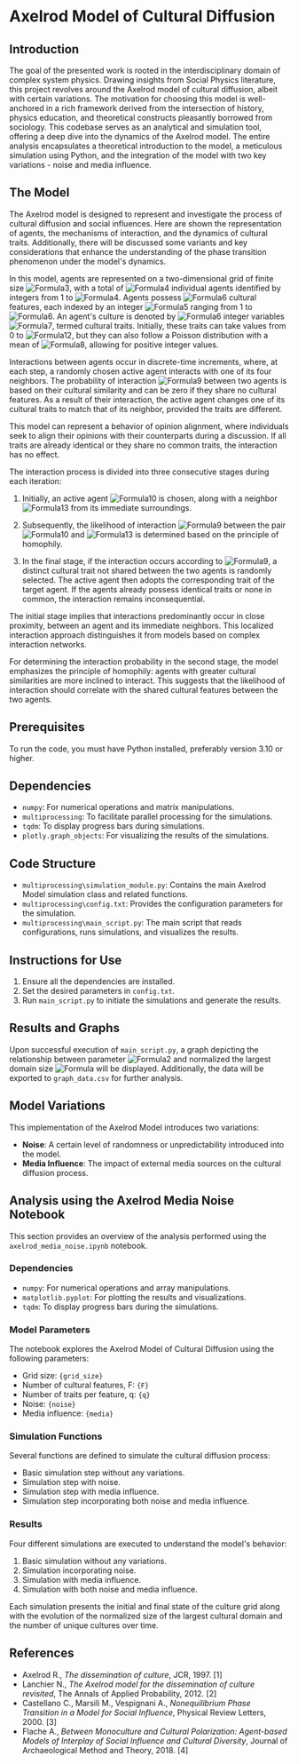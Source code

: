# Axelrod Model of Cultural Diffusion

## Introduction
The goal of the presented work is rooted in the interdisciplinary domain of complex system physics. Drawing insights from Social Physics literature, this project revolves around the Axelrod model of cultural diffusion, albeit with certain variations. The motivation for choosing this model is well-anchored in a rich framework derived from the intersection of history, physics education, and theoretical constructs pleasantly borrowed from sociology. This codebase serves as an analytical and simulation tool, offering a deep dive into the dynamics of the Axelrod model. The entire analysis encapsulates a theoretical introduction to the model, a meticulous simulation using Python, and the integration of the model with two key variations - noise and media influence.

## The Model
The Axelrod model is designed to represent and investigate the process of cultural diffusion and social influences. Here are shown the representation of agents, the mechanisms of interaction, and the dynamics of cultural traits. Additionally, there will be discussed some variants and key considerations that enhance the understanding of the phase transition phenomenon under the model's dynamics.

In this model, agents are represented on a two-dimensional grid of finite size ![Formula3](https://latex.codecogs.com/svg.image?L), with a total of ![Formula4](https://latex.codecogs.com/svg.image?L%5E2) individual agents identified by integers from 1 to ![Formula4](https://latex.codecogs.com/svg.image?L%5E2). Agents possess ![Formula6](https://latex.codecogs.com/svg.image?F) cultural features, each indexed by an integer ![Formula5](https://latex.codecogs.com/svg.image?f) ranging from 1 to ![Formula6](https://latex.codecogs.com/svg.image?F). An agent's culture is denoted by ![Formula6](https://latex.codecogs.com/svg.image?F) integer variables ![Formula7](https://latex.codecogs.com/svg.image?%5Cleft%5C%7B%5Csigma_%7Bf%7D(i)%5Cright%5C%7D_%7Bf%5Cin%5Cmathcal%7BF%7D%7D), termed cultural traits. Initially, these traits can take values from 0 to ![Formula12](https://latex.codecogs.com/svg.image?q-1), but they can also follow a Poisson distribution with a mean of ![Formula8](https://latex.codecogs.com/svg.image?q), allowing for positive integer values.

Interactions between agents occur in discrete-time increments, where, at each step, a randomly chosen active agent interacts with one of its four neighbors. The probability of interaction ![Formula9](https://latex.codecogs.com/svg.image?%5C(P_%7Bi,j%7D%5C)) between two agents is based on their cultural similarity and can be zero if they share no cultural features. As a result of their interaction, the active agent changes one of its cultural traits to match that of its neighbor, provided the traits are different.

This model can represent a behavior of opinion alignment, where individuals seek to align their opinions with their counterparts during a discussion. If all traits are already identical or they share no common traits, the interaction has no effect.

The interaction process is divided into three consecutive stages during each iteration:

1. Initially, an active agent ![Formula10](https://latex.codecogs.com/svg.image?i) is chosen, along with a neighbor ![Formula13](https://latex.codecogs.com/svg.image?j) from its immediate surroundings.

2. Subsequently, the likelihood of interaction ![Formula9](https://latex.codecogs.com/svg.image?%5C(P_%7Bi,j%7D%5C)) between the pair ![Formula10](https://latex.codecogs.com/svg.image?i) and ![Formula13](https://latex.codecogs.com/svg.image?j) is determined based on the principle of homophily.

3. In the final stage, if the interaction occurs according to ![Formula9](https://latex.codecogs.com/svg.image?%5C(P_%7Bi,j%7D%5C)), a distinct cultural trait not shared between the two agents is randomly selected. The active agent then adopts the corresponding trait of the target agent. If the agents already possess identical traits or none in common, the interaction remains inconsequential.

The initial stage implies that interactions predominantly occur in close proximity, between an agent and its immediate neighbors. This localized interaction approach distinguishes it from models based on complex interaction networks.

For determining the interaction probability in the second stage, the model emphasizes the principle of homophily: agents with greater cultural similarities are more inclined to interact. This suggests that the likelihood of interaction should correlate with the shared cultural features between the two agents.

## Prerequisites

To run the code, you must have Python installed, preferably version 3.10 or higher.

## Dependencies
- `numpy`: For numerical operations and matrix manipulations.
- `multiprocessing`: To facilitate parallel processing for the simulations.
- `tqdm`: To display progress bars during simulations.
- `plotly.graph_objects`: For visualizing the results of the simulations.

## Code Structure
- `multiprocessing\simulation_module.py`: Contains the main Axelrod Model simulation class and related functions.
- `multiprocessing\config.txt`: Provides the configuration parameters for the simulation.
- `multiprocessing\main_script.py`: The main script that reads configurations, runs simulations, and visualizes the results.

## Instructions for Use
1. Ensure all the dependencies are installed.
2. Set the desired parameters in `config.txt`.
3. Run `main_script.py` to initiate the simulations and generate the results.

## Results and Graphs
Upon successful execution of `main_script.py`, a graph depicting the relationship between parameter ![Formula2](https://latex.codecogs.com/svg.image?q) and normalized the largest domain size
![Formula](https://latex.codecogs.com/svg.image?%5Cfrac%7BS_%7Bmax%7D%7D%7BL%5E2%7D)
 will be displayed. Additionally, the data will be exported to `graph_data.csv` for further analysis.

## Model Variations
This implementation of the Axelrod Model introduces two variations:
- **Noise**: A certain level of randomness or unpredictability introduced into the model.
- **Media Influence**: The impact of external media sources on the cultural diffusion process.

## Analysis using the Axelrod Media Noise Notebook

This section provides an overview of the analysis performed using the `axelrod_media_noise.ipynb` notebook.

### Dependencies
- `numpy`: For numerical operations and array manipulations.
- `matplotlib.pyplot`: For plotting the results and visualizations.
- `tqdm`: To display progress bars during the simulations.

### Model Parameters
The notebook explores the Axelrod Model of Cultural Diffusion using the following parameters:
- Grid size: `{grid_size}`
- Number of cultural features, F: `{F}`
- Number of traits per feature, q: `{q}`
- Noise: `{noise}`
- Media influence: `{media}`

### Simulation Functions
Several functions are defined to simulate the cultural diffusion process:
- Basic simulation step without any variations.
- Simulation step with noise.
- Simulation step with media influence.
- Simulation step incorporating both noise and media influence.

### Results
Four different simulations are executed to understand the model's behavior:
1. Basic simulation without any variations.
2. Simulation incorporating noise.
3. Simulation with media influence.
4. Simulation with both noise and media influence.

Each simulation presents the initial and final state of the culture grid along with the evolution of the normalized size of the largest cultural domain and the number of unique cultures over time.

## References

- Axelrod R., *The dissemination of culture*, JCR, 1997. \[1\]
- Lanchier N., *The Axelrod model for the dissemination of culture revisited*, The Annals of Applied Probability, 2012. \[2\]
- Castellano C., Marsili M., Vespignani A., *Nonequilibrium Phase Transition in a Model for Social Influence*, Physical Review Letters, 2000. \[3\]
- Flache A., *Between Monoculture and Cultural Polarization: Agent-based Models of Interplay of Social Influence and Cultural Diversity*, Journal of Archaeological Method and Theory, 2018. \[4\]
